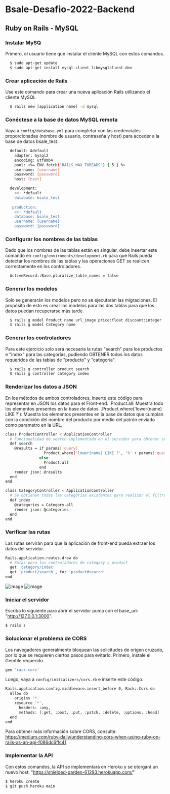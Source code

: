 # Bsale-Desafio-2022-Backend

##  Ruby on Rails - MySQL

### Instalar MySQ
Primero, el usuario tiene que instalar el cliente MySQL con estos comandos.
```bash
  $ sudo apt-get update
  $ sudo apt-get install mysql-client libmysqlclient-dev
```

### Crear aplicación de Rails
Use este comando para crear una nueva aplicación Rails utilizando el cliente MySQL
```bash
  $ rails new [application name] -d mysql
```

### Conéctese a la base de datos MySQL remota
Vaya a `config/database.yml` para completar con las credenciales proporcionadas (nombre de usuario, contraseña y host) para acceder a la base de datos bsale_test.
```bash
  default: &default
    adapter: mysql2
    encoding: utf8mb4
    pool: <%= ENV.fetch("RAILS_MAX_THREADS") { 5 } %>
    username: [username]
    password: [password]
    host: [host]

  development:
    <<: *default
    database: bsale_test
   
   production:
    <<: *default
    database: bsale_test
    username: [username]
    password: [password]
```

### Configurar los nombres de las tablas
Dado que los nombres de las tablas están en singular, debe insertar este comando en `config/enviroments/development.rb` para que Rails pueda detectar los nombres de las tablas y las operaciones GET se realicen correctamente en los controladores.
```bash
  ActiveRecord::Base.pluralize_table_names = false
```
### Generar los modelos
Solo se generarán los modelos pero no se ejecutarán las migraciones. El propósito de esto es crear los modelos para las dos tablas para que los datos puedan recuperarse más tarde.
```bash
  $ rails g model Product name url_image price:float discount:integer
  $ rails g model Category name
```


### Generar los controladores
Para este ejercicio solo será necesaria la rutas "search" para los productos e "index" para las categorías, pudiendo OBTENER todos los datos requeridos de las tablas de "producto" y "categoría".
```bash
  $ rails g controller product search
  $ rails g controller category index
```

### Renderizar los datos a JSON
En los métodos de ambos controladores, inserte este código para representar en JSON los datos para el Front-end.
.Product.all: Muestra todo los elementos presentes en la base de datos.
.Product.where('lower(name) LIKE ?'): Muestra los elementos presentes en la base de datos que cumplan con la condición del nombre del producto por medio del patrón envíado como parametro en la URL.
```bash
class ProductController < ApplicationController
  # Funcionalidad de search implementada en el servidor para obtener solo los productos deseados
  def search
    @results = if params[:query]
                 Product.where('lower(name) LIKE ?', '%' + params[:query].downcase + '%')
               else
                 Product.all
               end
    render json: @results
  end
end

class CategoryController < ApplicationController
  # Se obtienen todas las categorías existentes para realizar el filtrado en el front-end.
  def index
    @categories = Category.all
    render json: @categories
  end
end
```
### Verificar las rutas
Las rutas servirán para que la aplicación de front-end pueda extraer los datos del servidor.
```bash
Rails.application.routes.draw do
  # Rutas para los controladores de category y product
  get 'category/index'
  get 'product/search', to: 'product#search'
end
```
![image](https://user-images.githubusercontent.com/104693521/201513813-c5205297-37bb-433f-8712-611c1c0d851e.png)
![image](https://user-images.githubusercontent.com/104693521/201513792-878a2d41-e7fa-4b4f-ae70-731c85ceffd7.png)


### Iniciar el servidor
Escriba lo siguiente para abrir el servidor puma con el base_uri: "http://127.0.0.1:3000".
```bash
$ rails s
```

### Solucionar el problema de CORS
Los navegadores generalmente bloquean las solicitudes de origen cruzado, por lo que se requieren ciertos pasos para evitarlo.
Primero, instale el Gemfile requerido.
```bash
gem 'rack-cors'
```
Luego, vaya a `config/initializers/cors.rb` e inserte este código.
```bash
Rails.application.config.middleware.insert_before 0, Rack::Cors do
  allow do
    origins '*'
    resource '*',
      headers: :any,
      methods: [:get, :post, :put, :patch, :delete, :options, :head]
  end
end
```
Para obtener más información sobre CORS, consulte: https://medium.com/ruby-daily/understanding-cors-when-using-ruby-on-rails-as-an-api-f086dc6ffc41

### Implementar la API
Con estos comandos, la API se implementará en Heroku y se otorgará un nuevo host: "https://shielded-garden-61293.herokuapp.com/"
```bash
$ heroku create
$ git push heroku main
```





  

